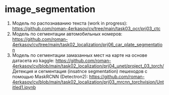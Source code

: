 # image_segmentation

1. Модель по распознаванию текста (work in progress): https://github.com/roman-4erkasov/cv/tree/main/task03_ocr/prj03_ctc
2. Модель по сегментации автомобильных номеров: https://github.com/roman-4erkasov/cv/tree/main/task02_localization/prj06_car_plate_segmentation
3. Модель по сегментации замазанных мест на карте на основе датасета из kaggle: https://github.com/roman-4erkasov/cv/blob/main/task02_localization/prj04_unet/project_03_torch/
Детекция и сегментация (insatnce segmentation) пешеходов с помощью MaskRCNN (Detectron2): https://github.com/roman-4erkasov/cv/blob/main/task02_localization/prj03_mrcnn_torchvision/Untitled1.ipynb
